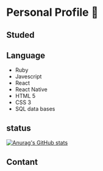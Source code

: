 # Personal Profile 📖 



## Studed 



## Language  

* Ruby  
* Javescript 
* React 
* React Native 
* HTML 5 
* CSS 3  
* SQL data bases  

## status 

[![Anurag's GitHub stats](https://github-readme-stats.vercel.app/api?Ben-glitch-cloud=anuraghazra)](https://github.com/anuraghazra/github-readme-stats)
 
 ## Contant
